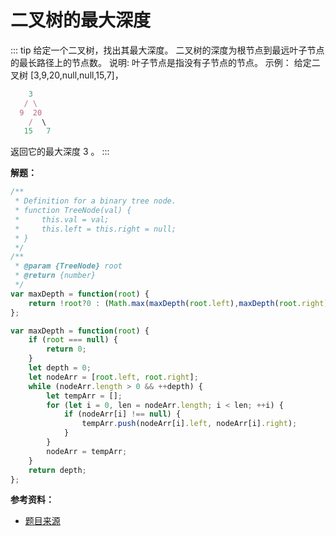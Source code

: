 # 二叉树的最大深度

::: tip
给定一个二叉树，找出其最大深度。
二叉树的深度为根节点到最远叶子节点的最长路径上的节点数。
说明: 叶子节点是指没有子节点的节点。
示例：
给定二叉树 [3,9,20,null,null,15,7]，

```js
    3
   / \
  9  20
    /  \
   15   7
```

返回它的最大深度 3 。
:::

**解题：**

```js
/**
 * Definition for a binary tree node.
 * function TreeNode(val) {
 *     this.val = val;
 *     this.left = this.right = null;
 * }
 */
/**
 * @param {TreeNode} root
 * @return {number}
 */
var maxDepth = function(root) {
    return !root?0 : (Math.max(maxDepth(root.left),maxDepth(root.right)) + 1);
};
```

```js
var maxDepth = function(root) {
    if (root === null) {
        return 0;
    }
    let depth = 0;
    let nodeArr = [root.left, root.right];
    while (nodeArr.length > 0 && ++depth) {
        let tempArr = [];
        for (let i = 0, len = nodeArr.length; i < len; ++i) {
            if (nodeArr[i] !== null) {
                tempArr.push(nodeArr[i].left, nodeArr[i].right);
            }
        }
        nodeArr = tempArr;
    }
    return depth;
};
```

**参考资料：**

* [题目来源](https://leetcode-cn.com/problems/maximum-depth-of-binary-tree/)
